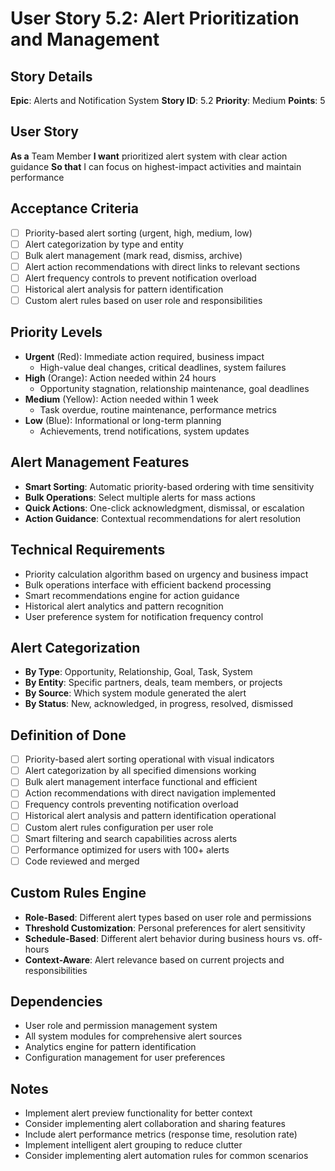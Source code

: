 # User Story 5.2: Alert Prioritization and Management

## Story Details
**Epic**: Alerts and Notification System
**Story ID**: 5.2
**Priority**: Medium
**Points**: 5

## User Story
**As a** Team Member
**I want** prioritized alert system with clear action guidance
**So that** I can focus on highest-impact activities and maintain performance

## Acceptance Criteria
- [ ] Priority-based alert sorting (urgent, high, medium, low)
- [ ] Alert categorization by type and entity
- [ ] Bulk alert management (mark read, dismiss, archive)
- [ ] Alert action recommendations with direct links to relevant sections
- [ ] Alert frequency controls to prevent notification overload
- [ ] Historical alert analysis for pattern identification
- [ ] Custom alert rules based on user role and responsibilities

## Priority Levels
- **Urgent** (Red): Immediate action required, business impact
  - High-value deal changes, critical deadlines, system failures
- **High** (Orange): Action needed within 24 hours
  - Opportunity stagnation, relationship maintenance, goal deadlines
- **Medium** (Yellow): Action needed within 1 week
  - Task overdue, routine maintenance, performance metrics
- **Low** (Blue): Informational or long-term planning
  - Achievements, trend notifications, system updates

## Alert Management Features
- **Smart Sorting**: Automatic priority-based ordering with time sensitivity
- **Bulk Operations**: Select multiple alerts for mass actions
- **Quick Actions**: One-click acknowledgment, dismissal, or escalation
- **Action Guidance**: Contextual recommendations for alert resolution

## Technical Requirements
- Priority calculation algorithm based on urgency and business impact
- Bulk operations interface with efficient backend processing
- Smart recommendations engine for action guidance
- Historical alert analytics and pattern recognition
- User preference system for notification frequency control

## Alert Categorization
- **By Type**: Opportunity, Relationship, Goal, Task, System
- **By Entity**: Specific partners, deals, team members, or projects
- **By Source**: Which system module generated the alert
- **By Status**: New, acknowledged, in progress, resolved, dismissed

## Definition of Done
- [ ] Priority-based alert sorting operational with visual indicators
- [ ] Alert categorization by all specified dimensions working
- [ ] Bulk alert management interface functional and efficient
- [ ] Action recommendations with direct navigation implemented
- [ ] Frequency controls preventing notification overload
- [ ] Historical alert analysis and pattern identification operational
- [ ] Custom alert rules configuration per user role
- [ ] Smart filtering and search capabilities across alerts
- [ ] Performance optimized for users with 100+ alerts
- [ ] Code reviewed and merged

## Custom Rules Engine
- **Role-Based**: Different alert types based on user role and permissions
- **Threshold Customization**: Personal preferences for alert sensitivity
- **Schedule-Based**: Different alert behavior during business hours vs. off-hours
- **Context-Aware**: Alert relevance based on current projects and responsibilities

## Dependencies
- User role and permission management system
- All system modules for comprehensive alert sources
- Analytics engine for pattern identification
- Configuration management for user preferences

## Notes
- Implement alert preview functionality for better context
- Consider implementing alert collaboration and sharing features
- Include alert performance metrics (response time, resolution rate)
- Implement intelligent alert grouping to reduce clutter
- Consider implementing alert automation rules for common scenarios